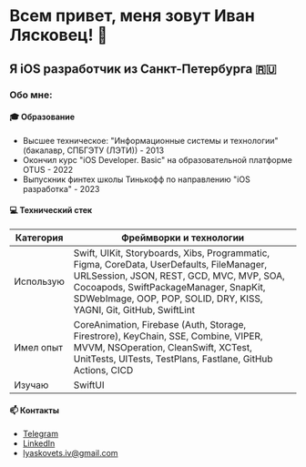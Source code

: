# Всем привет, меня зовут Иван Лясковец! 👋
## Я iOS разработчик из Санкт-Петербурга 🇷🇺

### Обо мне:

#### 🎓 Образование
- Высшее техническое: "Информационные системы и технологии" (бакалавр, СПБГЭТУ (ЛЭТИ)) - 2013
- Окончил курс "iOS Developer. Basic" на образовательной платформе OTUS - 2022
- Выпускник финтех школы Тинькофф по направлению "iOS разработка" - 2023

#### 💻 Технический стек

| Категория | Фреймворки и технологии |
|----------|----------|
| Использую   | Swift, UIKit, Storyboards, Xibs, Programmatic, Figma, CoreData, UserDefaults, FileManager, URLSession, JSON, REST, GCD, MVC, MVP, SOA, Cocoapods, SwiftPackageManager, SnapKit, SDWebImage, OOP, POP, SOLID, DRY, KISS, YAGNI, Git, GitHub, SwiftLint  |
| Имел опыт   | CoreAnimation, Firebase (Auth, Storage, Firestrore), KeyChain, SSE, Combine, VIPER, MVVM, NSOperation, CleanSwift, XCTest, UnitTests, UITests, TestPlans, Fastlane, GitHub Actions, CICD   |
| Изучаю | SwiftUI  |

#### 📫 Контакты
- [Telegram](https://t.me/lyaskovetsiv)
- [LinkedIn](https://www.linkedin.com/in/lyaskovets-ivan)
- lyaskovets.iv@gmail.com
